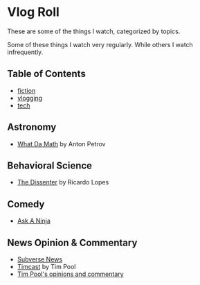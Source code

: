 # Vlog Roll

These are some of the things I watch, categorized by topics.

Some of these things I watch very regularly.
While others I watch infrequently.

## Table of Contents
* [fiction](fiction.md)
* [vlogging](vlogging.md)
* [tech](tech.md)

## Astronomy
* [What Da Math](https://www.youtube.com/whatdamath) by Anton Petrov

## Behavioral Science
* [The Dissenter](https://www.youtube.com/channel/UCTUcatGD6xu4tAcxG-1D4Bg) by Ricardo Lopes

## Comedy
* [Ask A Ninja](http://youtube.com/askaninja)

## News Opinion & Commentary
* [Subverse News](https://www.youtube.com/subversenews)
* [Timcast](https://www.youtube.com/timcast) by Tim Pool
* [Tim Pool's opinions and commentary](https://www.youtube.com/timcastnews)

